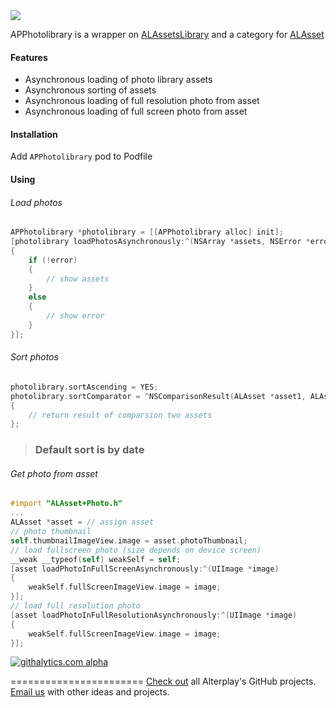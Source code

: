 <img src="https://dl.dropboxusercontent.com/u/2334198/APPhotolibrary-git-teaser.png">

APPhotolibrary is a wrapper on [ALAssetsLibrary](https://developer.apple.com/library/ios/documentation/AssetsLibrary/Reference/ALAssetsLibrary_Class/Reference/Reference.html) and a category for [ALAsset](https://developer.apple.com/library/ios/documentation/AssetsLibrary/Reference/ALAsset_Class/Reference/Reference.html)


#### Features
* Asynchronous loading of photo library assets
* Asynchronous sorting of assets
* Asynchronous loading of full resolution photo from asset
* Asynchronous loading of full screen photo from asset

#### Installation
Add `APPhotolibrary` pod to Podfile


#### Using

###### Load photos
```objective-c
APPhotolibrary *photolibrary = [[APPhotolibrary alloc] init];
[photolibrary loadPhotosAsynchronously:^(NSArray *assets, NSError *error)
{
    if (!error)
    {
        // show assets
    }
    else
    {
        // show error
    }
}];

```

###### Sort photos
```objective-c
photolibrary.sortAscending = YES;
photolibrary.sortComparator = ^NSComparisonResult(ALAsset *asset1, ALAsset *asset2)
{
    // return result of comparsion two assets   
};
```

> ### Default sort is by date


###### Get photo from asset
```objective-c
#import "ALAsset+Photo.h"
...
ALAsset *asset = // assign asset
// photo thumbnail
self.thumbnailImageView.image = asset.photoThumbnail;
// load fullscreen photo (size depends on device screen)
__weak __typeof(self) weakSelf = self;
[asset loadPhotoInFullScreenAsynchronously:^(UIImage *image)
{
    weakSelf.fullScreenImageView.image = image;
}];
// load full resolution photo
[asset loadPhotoInFullResolutionAsynchronously:^(UIImage *image)
{
    weakSelf.fullScreenImageView.image = image;
}];
```

[![githalytics.com alpha](https://cruel-carlota.pagodabox.com/b44e965f18d06c561e4dd22212647d65 "githalytics.com")](http://githalytics.com/Alterplay/APPhotolibrary)

=======================
[Check out](https://github.com/Alterplay) all Alterplay's GitHub projects.
[Email us](mailto:hello@alterplay.com?subject=From%20GitHub%20APPhotolibrary) with other ideas and projects.
